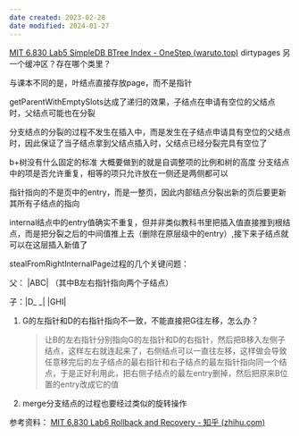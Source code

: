 ```yaml
---
date created: 2023-02-28
date modified: 2024-01-27
---
```

[MIT 6.830 Lab5 SimpleDB BTree Index - OneStep (waruto.top)](https://waruto.top/posts/mit-6.830-lab5-simpledb-btree-index/)
dirtypages 另一个缓冲区？存在哪个类里？

与课本不同的是，叶结点直接存放page，而不是指针

getParentWithEmptySlots达成了递归的效果，子结点在申请有空位的父结点时，父结点可能也在分裂

分支结点的分裂的过程不发生在插入中，而是发生在子结点申请具有空位的父结点时，因此保证了当子结点拿到父结点插入时，父结点已经分裂完具有空位了

b+树没有什么固定的标准 大概要做到的就是自调整项的比例和树的高度 分支结点中的项是否允许重复，相等的项只允许放在一侧还是两侧都可以

指针指向的不是页中的entry，而是一整页，因此内部结点分裂出新的页后要更新其所有子结点的指向

internal结点中的entry值确实不重复，但并非类似教科书里把插入值直接推到根结点，而是把分裂之后的中间值推上去（删除在原层级中的entry）,接下来子结点就可以在这层插入新值了

stealFromRightInternalPage过程的几个关键问题：

父：	|ABC| （其中B左右指针指向两个子结点）

子：|D_ _| |GHI|

1. G的左指针和D的右指针指向不一致，不能直接把G往左移，怎么办？

   > 让B的左右指针分别指向G的左指针和D的右指针，然后把B移入左侧子结点，这样左右就连起来了，右侧结点可以一直往左移，这样做会导致任意移完后的左子结点的最右指针和右子结点的最左指针指向同一个结点，于是正好利用此，把右侧子结点的最左entry删掉，然后把原来B位置的entry改成它的值

2. merge分支结点的过程也要经过类似的旋转操作

参考资料：
[MIT 6.830 Lab6 Rollback and Recovery - 知乎 (zhihu.com)](https://zhuanlan.zhihu.com/p/505850419)
